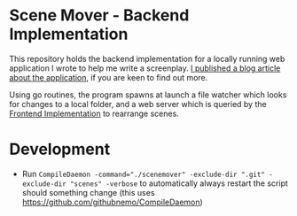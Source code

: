 # Scene Mover - Backend Implementation

This repository holds the backend implementation for a locally running web application I wrote to help me write a screenplay. [I published a blog article about the application](https://rickschubert.net/blog/posts/how-i-wrote-an-application-to-help-me-write-a-screenplay/), if you are keen to find out more.

Using go routines, the program spawns at launch a file watcher which looks for changes to a local folder, and a web server which is queried by the [Frontend Implementation](https://github.com/rickschubert/scenemover-visual-studio-code-extension) to rearrange scenes.

# Development
- Run `CompileDaemon -command="./scenemover" -exclude-dir ".git" -exclude-dir "scenes" -verbose` to automatically always restart the script should something change (this uses https://github.com/githubnemo/CompileDaemon)
